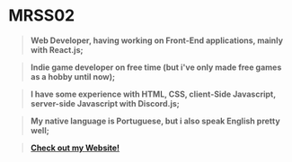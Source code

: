 # MRSS02

> **Web Developer, having working on Front-End applications, mainly with React.js;** 

> **Indie game developer on free time (but i've only made free games as a hobby until now);**

> **I have some experience with HTML, CSS, client-Side Javascript, server-side Javascript with Discord.js;** 

> **My native language is Portuguese, but i also speak English pretty well;**

> **<a href="https://starmain.dev">Check out my Website!</a>**
